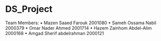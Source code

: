 # DS_Project
Team Members:
•	Mazen Saaed Farouk			    	2001080
•	Sameh Ossama Nabil			    	2000379
•	Omar Nader Ahmed				      2001714
•	Hazem Zainhom Abdel-Alim			2000168
•	Amgad Sherif abdelrahman			2000121
